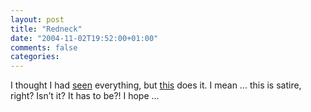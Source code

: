```yaml
---
layout: post
title: "Redneck"
date: "2004-11-02T19:52:00+01:00"
comments: false
categories: 
---
```


<p>I thought I had <a href="/blog/st/2004/10/28/dress_code.html">seen</a> everything, but <a href="http://www.dba-oracle.com/redneck.htm">this</a> does it. I mean &#8230; this is satire, right? Isn&#8217;t it? It has to be?! I hope &#8230;</p>


